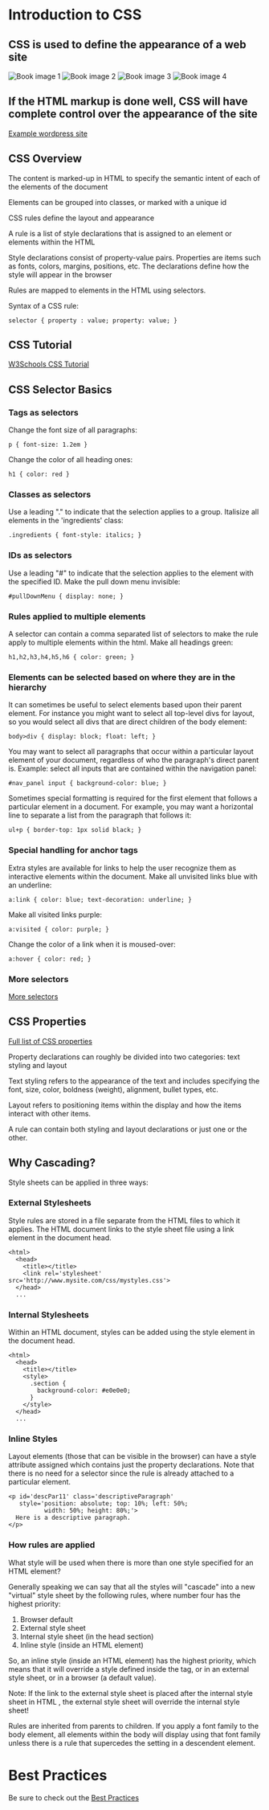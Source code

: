 # Introduction to CSS

## CSS is used to define the appearance of a web site
![Book image 1](http://wendyvancamp.files.wordpress.com/2012/04/alice-in-wonderland-book-cover.jpg)
![Book image 2](http://api.ning.com/files/ROZDPMdslR4R9dUcbNbc3PZPdmyune4W1xlZ3X9vRrmRMxyWwqyddP*3k7RtKrVqZZeOdJIvIZkzJiGOXrGaNEOwEGlp29H2/CamilleRoseGarciasAlicesAdventuresInWonderland.jpg)
![Book image 3](http://flavorwire.files.wordpress.com/2011/01/alicedandrade.jpg)
![Book image 4](http://fc04.deviantart.net/fs15/f/2006/363/2/5/Alice_in_Wonderland_Book_Cover_by_pensivejakal.jpg)

## If the HTML markup is done well, CSS will have complete control over the appearance of the site
[Example wordpress site](http://www.spencersvoice.com)

## CSS Overview

The content is marked-up in HTML to specify the semantic intent of each of the elements of the document

Elements can be grouped into classes, or marked with a unique id

CSS rules define the layout and appearance

A rule is a list of style declarations that is assigned to an element or elements within the HTML

Style declarations consist of property-value pairs. Properties are items such as fonts, colors, margins, 
positions, etc. The declarations define how the style will appear in the browser

Rules are mapped to elements in the HTML using selectors.

Syntax of a CSS rule:
```
selector { property : value; property: value; }
```

## CSS Tutorial
[W3Schools CSS Tutorial](http://www.w3schools.com/css/default.asp)

## CSS Selector Basics

### Tags as selectors
Change the font size of all paragraphs:
```
p { font-size: 1.2em }
```
Change the color of all heading ones:
```
h1 { color: red }
```

### Classes as selectors
Use a leading "." to indicate that the selection applies to a group.
Italisize all elements in the 'ingredients' class:
```
.ingredients { font-style: italics; }
```

### IDs as selectors
Use a leading "#" to indicate that the selection applies to the element 
with the specified ID.
Make the pull down menu invisible:
```
#pullDownMenu { display: none; }
```

### Rules applied to multiple elements
A selector can contain a comma separated list of selectors to make the
rule apply to multiple elements within the html.
Make all headings green:
```
h1,h2,h3,h4,h5,h6 { color: green; }
```

### Elements can be selected based on where they are in the hierarchy
It can sometimes be useful to select elements based upon their parent
element. For instance you might want to select all top-level divs for
layout, so you would select all divs that are direct children of the 
body element:
```
body>div { display: block; float: left; }
```

You may want to select all paragraphs that occur within a particular
layout element of your document, regardless of who the paragraph's
direct parent is. Example: select all inputs that are contained within
the navigation panel:
```
#nav_panel input { background-color: blue; }
```

Sometimes special formatting is required for the first element that
follows a particular element in a document. For example, you may want
a horizontal line to separate a list from the paragraph that follows
it:
```
ul+p { border-top: 1px solid black; }
```

### Special handling for anchor tags
Extra styles are available for links to help the user recognize them as
interactive elements within the document.
Make all unvisited links blue with an underline:
```
a:link { color: blue; text-decoration: underline; }
```

Make all visited links purple:
```
a:visited { color: purple; }
```

Change the color of a link when it is moused-over:
```
a:hover { color: red; }
```

### More selectors
[More selectors](http://www.w3schools.com/cssref/css_selectors.asp)

## CSS Properties
[Full list of CSS properties](http://www.w3schools.com/cssref/default.asp)

Property declarations can roughly be divided into two categories:
text styling and layout

Text styling refers to the appearance of the text and includes specifying
the font, size, color, boldness (weight), alignment, bullet types, etc.

Layout refers to positioning items within the display and how the items
interact with other items.

A rule can contain both styling and layout declarations or just one or
the other.

## Why Cascading?

Style sheets can be applied in three ways:

### External Stylesheets

Style rules are stored in a file separate from the HTML files to which it
applies. The HTML document links to the style sheet file using a link element
in the document head.
```
<html>
  <head>
    <title></title>
    <link rel='stylesheet' src='http://www.mysite.com/css/mystyles.css'>
  </head>
  ...
```

### Internal Stylesheets

Within an HTML document, styles can be added using the style element in the
document head.
```
<html>
  <head>
    <title></title>
    <style>
      .section {
        background-color: #e0e0e0;
      }
    </style>
  </head>
  ...
```

### Inline Styles

Layout elements (those that can be visible in the browser) can have a style
attribute assigned which contains just the property declarations. Note that 
there is no need for a selector since the rule is already attached to a
particular element.
```
<p id='descPar11' class='descriptiveParagraph' 
   style='position: absolute; top: 10%; left: 50%;
          width: 50%; height: 80%;'>
  Here is a descriptive paragraph.
</p>
```

### How rules are applied

What style will be used when there is more than one style specified for an 
HTML element?

Generally speaking we can say that all the styles will "cascade" into a new
"virtual" style sheet by the following rules, where number four has the 
highest priority:

1. Browser default
2. External style sheet
3. Internal style sheet (in the head section)
4. Inline style (inside an HTML element)

So, an inline style (inside an HTML element) has the highest priority, which
means that it will override a style defined inside the <head> tag, or in an
external style sheet, or in a browser (a default value).

Note: If the link to the external style sheet is placed after the internal
style sheet in HTML <head>, the external style sheet will override the
internal style sheet!

Rules are inherited from parents to children. If you apply a font family to the
body element, all elements within the body will display using that font family
unless there is a rule that supercedes the setting in a descendent element.

# Best Practices
Be sure to check out the [Best Practices](best_practices.md)
